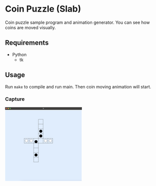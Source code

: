 # Coin Puzzle (Slab)
Coin puzzle sample program and animation generator.
You can see how coins are moved visually.

## Requirements
- Python
	- tk
	
## Usage
Run ```make``` to compile and run main.
Then coin moving animation will start.

### Capture
<img src="images/capture.png" width=50%>

